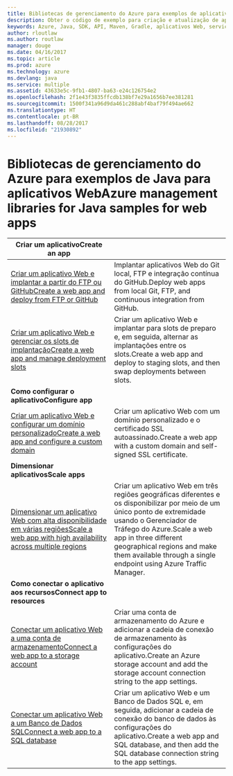 ```yaml
---
title: Bibliotecas de gerenciamento do Azure para exemplos de aplicativo Web de Java
description: Obter o código de exemplo para criação e atualização de aplicativos Web do Azure hospedados no Serviço de Aplicativo usando as bibliotecas de gerenciamento do Azure para Java
keywords: Azure, Java, SDK, API, Maven, Gradle, aplicativos Web, serviço de aplicativo
author: rloutlaw
ms.author: routlaw
manager: douge
ms.date: 04/16/2017
ms.topic: article
ms.prod: azure
ms.technology: azure
ms.devlang: java
ms.service: multiple
ms.assetid: 43633e5c-9fb1-4807-ba63-e24c126754e2
ms.openlocfilehash: 2f1e43f3835ffcdb138bf7e29a1656b7ee381281
ms.sourcegitcommit: 1500f341a96d9da461c288abf4baf79f494ae662
ms.translationtype: HT
ms.contentlocale: pt-BR
ms.lasthandoff: 08/28/2017
ms.locfileid: "21930892"
---
```

# <a name="azure-management-libraries-for-java-samples-for-web-apps"></a><span data-ttu-id="95ca6-104">Bibliotecas de gerenciamento do Azure para exemplos de Java para aplicativos Web</span><span class="sxs-lookup"><span data-stu-id="95ca6-104">Azure management libraries for Java samples for web apps</span></span>

| <span data-ttu-id="95ca6-105">**Criar um aplicativo**</span><span class="sxs-lookup"><span data-stu-id="95ca6-105">**Create an app**</span></span> ||
|---|---|
| <span data-ttu-id="95ca6-106">[Criar um aplicativo Web e implantar a partir do FTP ou GitHub][1]</span><span class="sxs-lookup"><span data-stu-id="95ca6-106">[Create a web app and deploy from FTP or GitHub][1]</span></span> | <span data-ttu-id="95ca6-107">Implantar aplicativos Web do Git local, FTP e integração contínua do GitHub.</span><span class="sxs-lookup"><span data-stu-id="95ca6-107">Deploy web apps from local Git, FTP, and continuous integration from GitHub.</span></span> |
| <span data-ttu-id="95ca6-108">[Criar um aplicativo Web e gerenciar os slots de implantação][2]</span><span class="sxs-lookup"><span data-stu-id="95ca6-108">[Create a web app and manage deployment slots][2]</span></span> | <span data-ttu-id="95ca6-109">Criar um aplicativo Web e implantar para slots de preparo e, em seguida, alternar as implantações entre os slots.</span><span class="sxs-lookup"><span data-stu-id="95ca6-109">Create a web app and deploy to staging slots, and then swap deployments between slots.</span></span> |
| <span data-ttu-id="95ca6-110">**Como configurar o aplicativo**</span><span class="sxs-lookup"><span data-stu-id="95ca6-110">**Configure app**</span></span> ||
| <span data-ttu-id="95ca6-111">[Criar um aplicativo Web e configurar um domínio personalizado][3]</span><span class="sxs-lookup"><span data-stu-id="95ca6-111">[Create a web app and configure a custom domain][3]</span></span> | <span data-ttu-id="95ca6-112">Criar um aplicativo Web com um domínio personalizado e o certificado SSL autoassinado.</span><span class="sxs-lookup"><span data-stu-id="95ca6-112">Create a web app with a custom domain and self-signed SSL certificate.</span></span> |
| <span data-ttu-id="95ca6-113">**Dimensionar aplicativos**</span><span class="sxs-lookup"><span data-stu-id="95ca6-113">**Scale apps**</span></span> ||
| <span data-ttu-id="95ca6-114">[Dimensionar um aplicativo Web com alta disponibilidade em várias regiões][4]</span><span class="sxs-lookup"><span data-stu-id="95ca6-114">[Scale a web app with high availability across multiple regions][4]</span></span> | <span data-ttu-id="95ca6-115">Criar um aplicativo Web em três regiões geográficas diferentes e os disponibilizar por meio de um único ponto de extremidade usando o Gerenciador de Tráfego do Azure.</span><span class="sxs-lookup"><span data-stu-id="95ca6-115">Scale a web app in three different geographical regions and make them available through a single endpoint using Azure Traffic Manager.</span></span> | 
| <span data-ttu-id="95ca6-116">**Como conectar o aplicativo aos recursos**</span><span class="sxs-lookup"><span data-stu-id="95ca6-116">**Connect app to resources**</span></span> ||
| <span data-ttu-id="95ca6-117">[Conectar um aplicativo Web a uma conta de armazenamento][5]</span><span class="sxs-lookup"><span data-stu-id="95ca6-117">[Connect a web app to a storage account][5]</span></span> | <span data-ttu-id="95ca6-118">Criar uma conta de armazenamento do Azure e adicionar a cadeia de conexão de armazenamento às configurações do aplicativo.</span><span class="sxs-lookup"><span data-stu-id="95ca6-118">Create an Azure storage account and add the storage account connection string to the app settings.</span></span> |
| <span data-ttu-id="95ca6-119">[Conectar um aplicativo Web a um Banco de Dados SQL][6]</span><span class="sxs-lookup"><span data-stu-id="95ca6-119">[Connect a web app to a SQL database][6]</span></span> | <span data-ttu-id="95ca6-120">Criar um aplicativo Web e um Banco de Dados SQL e, em seguida, adicionar a cadeia de conexão do banco de dados às configurações do aplicativo.</span><span class="sxs-lookup"><span data-stu-id="95ca6-120">Create a web app and SQL database, and then add the SQL database connection string to the app settings.</span></span> |

[1]: java-sdk-configure-webapp-sources.md
[2]: https://azure.microsoft.com/resources/samples/app-service-java-manage-staging-and-production-slots-for-web-apps/
[3]: https://azure.microsoft.com/resources/samples/app-service-java-manage-web-apps-with-custom-domains/
[4]: https://azure.microsoft.com/resources/samples/app-service-java-scale-web-apps-on-linux/
[5]: https://azure.microsoft.com/resources/samples/app-service-java-manage-storage-connections-for-web-apps/
[6]: https://azure.microsoft.com/resources/samples/app-service-java-manage-data-connections-for-web-apps/